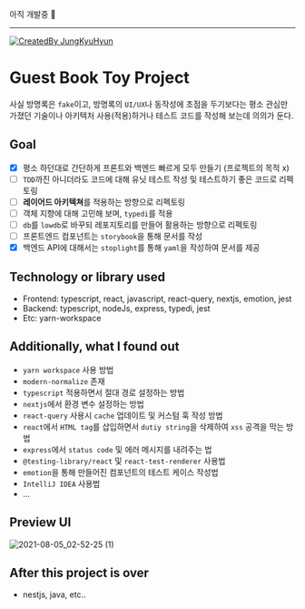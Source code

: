 아직 개발중 🚧

---

[![CreatedBy JungKyuHyun](https://img.shields.io/badge/CreatedBy-JungKyuHyun-181717.svg?logo=github)](https://github.com/JungKyuHyun)

# Guest Book Toy Project

사실 방명록은 `fake`이고, 방명록의 `UI/UX`나 동작성에 초점을 두기보다는 평소 관심만 가졌던 기술이나 아키텍처 사용(적용)하거나 테스트 코드를 작성해 보는데 의의가 둔다.

## Goal

- [x] 평소 하던대로 간단하게 프론트와 백엔드 빠르게 모두 만들기 (프로젝트의 목적 x)
- [ ] `TDD`까진 아니더라도 코드에 대해 유닛 테스트 작성 및 테스트하기 좋은 코드로 리펙토링
- [ ] **레이어드 아키텍쳐**를 적용하는 방향으로 리펙토링
- [ ] 객체 지향에 대해 고민해 보며, `typedi`를 적용
- [ ] `db`를 `lowdb`로 바꾸되 레포지토리를 만들어 활용하는 방향으로 리펙토링
- [ ] 프론트엔드 컴포넌트는 `storybook`을 통해 문서를 작성
- [x] 백엔드 API에 대해서는 `stoplight`를 통해 `yaml`을 작성하여 문서를 제공

## Technology or library used

- Frontend: typescript, react, javascript, react-query, nextjs, emotion, jest
- Backend: typescript, nodeJs, express, typedi, jest
- Etc: yarn-workspace

## Additionally, what I found out

- `yarn workspace` 사용 방법
- `modern-normalize` 존재
- `typescript` 적용하면서 절대 경로 설정하는 방법
- `nextjs`에서 환경 변수 설정하는 방법
- `react-query` 사용시 `cache` 업데이트 및 커스텀 훅 작성 방법
- `react`에서 `HTML tag`를 삽입하면서 `dutiy string`을 삭제하여 `xss` 공격을 막는 방법
- `express`에서 `status code` 및 에러 메시지를 내려주는 법
- `@testing-library/react` 및 `react-test-renderer` 사용법
- `emotion`을 통해 만들어진 컴포넌트의 테스트 케이스 작성법
- `IntelliJ IDEA` 사용법
- ...

## Preview UI

![2021-08-05_02-52-25 (1)](https://user-images.githubusercontent.com/42884032/128230463-1d2a7fda-36c7-4af2-a67f-8c597432b424.gif)

## After this project is over

- nestjs, java, etc..
